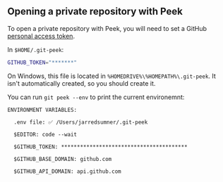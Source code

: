 ## Opening a private repository with Peek

To open a private repository with Peek, you will need to set a GitHub [personal access token](https://docs.github.com/en/github/authenticating-to-github/creating-a-personal-access-token).

In `$HOME/.git-peek`:

```bash
GITHUB_TOKEN="*******"
```

On Windows, this file is located in `%HOMEDRIVE%\%HOMEPATH%\.git-peek`. It isn't automatically created, so you should create it.

You can run `git peek --env` to print the current environemnt:

```
ENVIRONMENT VARIABLES:

  .env file: ✅ /Users/jarredsumner/.git-peek

  $EDITOR: code --wait

  $GITHUB_TOKEN: ****************************************

  $GITHUB_BASE_DOMAIN: github.com

  $GITHUB_API_DOMAIN: api.github.com
```
